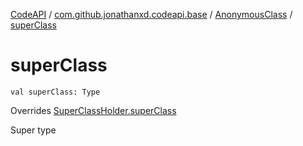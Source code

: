 [CodeAPI](../../index.md) / [com.github.jonathanxd.codeapi.base](../index.md) / [AnonymousClass](index.md) / [superClass](.)

# superClass

`val superClass: Type`

Overrides [SuperClassHolder.superClass](../-super-class-holder/super-class.md)

Super type

